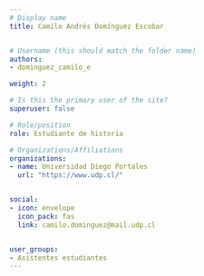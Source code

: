 ```yaml
---
# Display name
title: Camilo Andrés Domínguez Escobar


# Username (this should match the folder name)
authors:
- dominguez_camilo_e

weight: 2 

# Is this the primary user of the site?
superuser: false

# Role/position
role: Estudiante de historia

# Organizations/Affiliations
organizations:
- name: Universidad Diego Portales
  url: "https://www.udp.cl/"


social:
- icon: envelope
  icon_pack: fas
  link: camilo.dominguez@mail.udp.cl


user_groups:
- Asistentes estudiantes 
---
```



